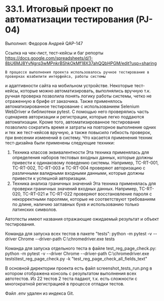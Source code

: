 # 33.1. Итоговый проект по автоматизации тестирования (PJ-04) 
Выполнил: Федоров Андрей QAP-147

Ссылка на чек-лист, тест-кейсы и баг репорты
https://docs.google.com/spreadsheets/d/1-8bU6MJ8YvNgrq3wMPnkrBShkOkMf18X37ahQQbHPGM/edit?usp=sharing

    В процессе выполнения проекта использовалось ручное тестирование в проверках юзабилити интерфейса, работы системы
и адаптивности сайта на мобильном устройстве. Некоторые тест-кейсы, которые можно автоматизировать, выполнялись 
вручную т.к. ручная проверка позволила понять логику работы системы, четко не отраженную в брифе от заказчика. 
Также применялось автоматизированное тестирование с использованием Selenium WebDriver и библиотеки pytest. С помощью 
него проверялись часть сценариев авторизации и регистрации, которые легко поддаются автоматизации. Кроме того, автоматизированное
тестирование позволило сократить время и затраты на повторное выполнение одних и тех же тест-кейсов вручную, а также 
повысило гибкость проверок, при внесении изменений в систему.
    Что касается применения техник тест-дизайна были применены следующие техники:
1. Техника классов эквивалентности
    Эта техника применялась для определения наборов тестовых входных данных, которые должны привести к одинаковому поведению системы. 
    Например, TC-RT-001, TC-RT-002, TC-RT-003 и TC-RT-004 проверяют авторизацию с различными валидными входными данными, 
    которые должны привести к успешной авторизации.
2. Техника анализа граничных значений
    Эта техника применялась для проверки граничных значений входных данных. Например, TC-RT-020, TC-RT-021 и TC-RT-022 
    проверяют восстановление пароля с некорректными паролями, которые не соответствуют требованиям по длине, наличию заглавных 
    букв и использованию только латинских символов.

Автотесты имеют названия отражающие ожидаемый результат и объект тестирования.

Команда для запуска всех тестов в пакете "tests":
python -m pytest -v --driver Chrome --driver-path C:\\chromedriver.exe tests

Команда для запуска отдельного теста в файле test_reg_page_check.py:
python -m pytest -v --driver Chrome --driver-path C:\\chromedriver.exe tests\\test_reg_page_check.py -k "test_reg_page_check_all_fields_text"

В основной директории проекта есть файл screenshot_tests_run.png в котором отображена консоль с результатом выполнения всех
автотестов. Из 22 тестов 2 теста падают, т.к. есть сложности с многократной регистрацией в процессе отладки тестов.

Файл .env удален из индекса Git.
